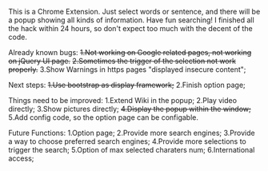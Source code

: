 This is a Chrome Extension. Just select words or sentence, and there will be a popup showing all kinds of information. Have fun searching!
I finished all the hack within 24 hours, so don't expect too much with the decent of the code.

Already known bugs:
<s>1.Not working on Google related pages, not working on jQuery UI page.</s>
<s>2.Sometimes the trigger of the selection not work properly.</s>
3.Show Warnings in https pages "displayed insecure content";

Next steps:
<s>1.Use bootstrap as display framework;</s>
2.Finish option page;

Things need to be improved:
1.Extend Wiki in the popup;
2.Play video directly;
3.Show pictures directly;
<s>4.Display the popup within the window;</s>
5.Add config code, so the option page can be configable.

Future Functions:
1.Option page;
2.Provide more search engines;
3.Provide a way to choose preferred search engines;
4.Provide more selections to trigger the search;
5.Option of max selected charaters num;
6.International access;